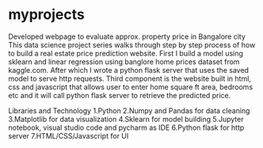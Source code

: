 # myprojects
Developed webpage to evaluate approx. property price in Bangalore city
This data science project series walks through step by step process of how to build a real estate price prediction website.
First I build a model using sklearn and linear regression using banglore home prices dataset from kaggle.com. 
After which I wrote a python flask server that uses the saved model to serve http requests. 
Third component is the website built in html, css and javascript that allows user to enter home square ft area, bedrooms etc and it will call python flask server to retrieve the predicted price.

Libraries and Technology 
1.Python
2.Numpy and Pandas for data cleaning
3.Matplotlib for data visualization
4.Sklearn for model building
5.Jupyter notebook, visual studio code and pycharm as IDE
6.Python flask for http server
7.HTML/CSS/Javascript for UI
